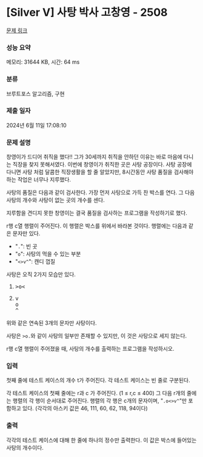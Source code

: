 # [Silver V] 사탕 박사 고창영 - 2508 

[문제 링크](https://www.acmicpc.net/problem/2508) 

### 성능 요약

메모리: 31644 KB, 시간: 64 ms

### 분류

브루트포스 알고리즘, 구현

### 제출 일자

2024년 6월 11일 17:08:10

### 문제 설명

<p>창영이가 드디어 취직을 했다!! 그가 30세까지 취직을 안하던 이유는 바로 마음에 다니는 직장을 찾지 못해서였다. 이번에 창영이가 취직한 곳은 사탕 공장이다. 사탕 공장에 다니면 사탕 처럼 달콤한 직장생활을 할 줄 알았지만, 8시간동안 사탕 품질을 검사해야 하는 작업은 너무나 지루했다.</p>

<p>사탕의 품질은 다음과 같이 검사한다. 가장 먼저 사탕으로 가득 찬 박스를 연다. 그 다음 사탕의 개수와 사탕이 없는 곳의 개수를 센다.</p>

<p>지루함을 견디지 못한 창영이는 결국 품질을 검사하는 프로그램을 작성하기로 했다.</p>

<p>r행 c열 행렬이 주어진다. 이 행렬은 박스를 위에서 바라본 것이다. 행렬에는 다음과 같은 문자만 있다.</p>

<ul>
	<li>"<code>.</code>": 빈 곳</li>
	<li>"<code>o</code>": 사탕의 먹을 수 있는 부분</li>
	<li>"<code><>v^</code>": 캔디 껍질</li>
</ul>

<p>사탕은 오직 2가지 모습만 있다.</p>

<ol>
	<li>
	<pre>>o<
</pre>
	</li>
	<li>
	<pre>v
o
^</pre>
	</li>
</ol>

<p>위와 같은 연속된 3개의 문자만 사탕이다.</p>

<p>사탕은 <code>>o.</code>와 같이 사탕의 일부만 존재할 수 있지만, 이 것은 사탕으로 세지 않는다.</p>

<p>r행 c열 행렬이 주어졌을 때, 사탕의 개수를 출력하는 프로그램을 작성하시오.</p>

### 입력 

 <p>첫째 줄에 테스트 케이스의 개수 t가 주어진다. 각 테스트 케이스는 빈 줄로 구분된다.</p>

<p>각 테스트 케이스의 첫째 줄에는 r과 c 가 주어진다. (1 ≤ r,c ≤ 400) 그 다음 r개의 줄에는 행렬의 각 행이 순서대로 주어진다. 행렬의 각 행은 c개의 문자이며, "<code>.o<>v^</code>"만 포함하고 있다. (각각의 아스키 값은 46, 111, 60, 62, 118, 94이다)</p>

### 출력 

 <p>각각의 테스트 케이스에 대해 한 줄에 하나의 정수만 출력한다. 이 값은 박스에 들어있는 사탕의 개수이다.</p>

